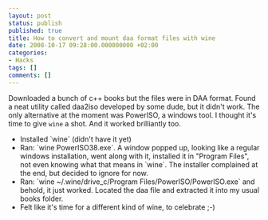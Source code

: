 ```yaml
---
layout: post
status: publish
published: true
title: How to convert and mount daa format files with wine
date: 2008-10-17 09:28:00.000000000 +02:00
categories:
- Hacks
tags: []
comments: []
---
```

Downloaded a bunch of c++ books but the files were in DAA format. Found a neat utility called daa2iso developed by some dude, but it didn't work. The only alternative at the moment was PowerISO, a windows tool. I thought it's time to give `wine` a shot. And it worked brilliantly too.
<ul>
	<li>Installed `wine` (didn't have it yet)</li>
	<li>Ran: `wine PowerISO38.exe`. A window popped up, looking like a regular windows installation, went along with it, installed it in "Program Files", not even knowing what that means in `wine`. The installer complained at the end, but decided to ignore for now.</li>
	<li>Ran: `wine ~/.wine/drive_c/Program Files/PowerISO/PowerISO.exe` and behold, it just worked. Located the daa file and extracted it into my usual books folder.</li>
	<li>Felt like it's time for a different kind of wine, to celebrate ;-)</li>
</ul>
